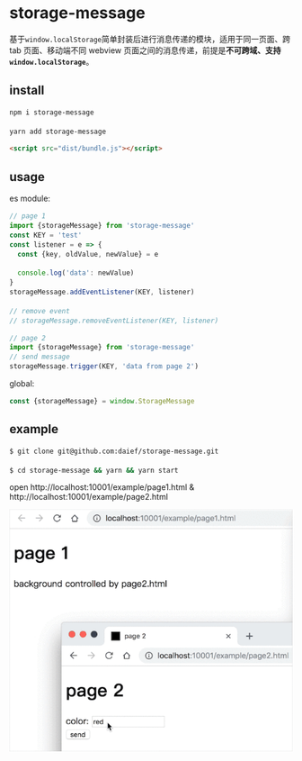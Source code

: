 # storage-message
基于`window.localStorage`简单封装后进行消息传递的模块，适用于同一页面、跨 tab 页面、移动端不同 webview 页面之间的消息传递，前提是**不可跨域、支持`window.localStorage`**。

## install
```bash
npm i storage-message

yarn add storage-message
```

```html
<script src="dist/bundle.js"></script>
```

## usage

es module:
```js
// page 1
import {storageMessage} from 'storage-message'
const KEY = 'test'
const listener = e => {
  const {key, oldValue, newValue} = e

  console.log('data': newValue)
}
storageMessage.addEventListener(KEY, listener)

// remove event
// storageMessage.removeEventListener(KEY, listener)
```

```js
// page 2
import {storageMessage} from 'storage-message'
// send message
storageMessage.trigger(KEY, 'data from page 2')
```

global:
```js
const {storageMessage} = window.StorageMessage
```

## example
```bash
$ git clone git@github.com:daief/storage-message.git

$ cd storage-message && yarn && yarn start
```

open http://localhost:10001/example/page1.html  & http://localhost:10001/example/page2.html

![](./example/preview.gif)